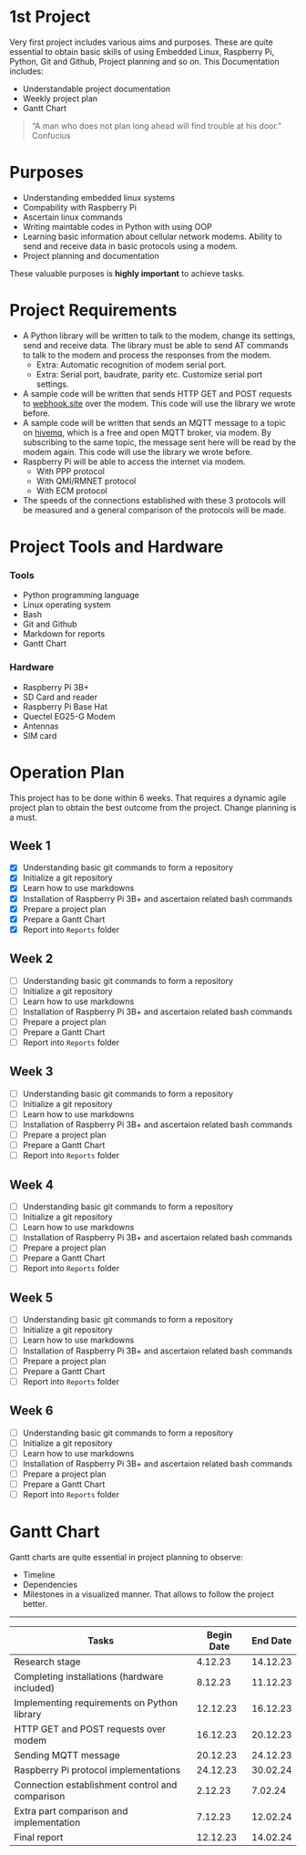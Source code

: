 # 1st Project 

Very first project includes various aims and purposes. These are quite essential to obtain basic skills of using Embedded Linux, Raspberry Pi, Python, Git and Github, Project planning and so on. This Documentation includes:

 - Understandable project documentation
 - Weekly project plan
 - Gantt Chart

> “A man who does not plan long ahead will find trouble at his door.”      	Confucius

# Purposes

 - Understanding embedded linux systems
 - Compability with Raspberry Pi
 - Ascertain linux commands
 - Writing maintable codes in Python with using OOP
 - Learning basic information about cellular network modems. Ability to send and receive data in basic protocols using a modem.
 - Project planning and documentation

These valuable purposes is **highly  important** to achieve tasks.

# Project Requirements

* A Python library will be written to talk to the modem, change its settings, send and receive data. The library must be able to send AT commands to talk to the modem and process the responses from the modem.
  * Extra: Automatic recognition of modem serial port.
  * Extra: Serial port, baudrate, parity etc. Customize serial port settings.
* A sample code will be written that sends HTTP GET and POST requests to [webhook.site](http://webhook.site) over the modem. This code will use the library we wrote before.
* A sample code will be written that sends an MQTT message to a topic on [hivemq](https://www.hivemq.com/mqtt/public-mqtt-broker/), which is a free and open MQTT broker, via modem. By subscribing to the same topic, the message sent here will be read by the modem again. This code will use the library we wrote before.
* Raspberry Pi will be able to access the internet via modem.
  * With PPP protocol
  * With QMI/RMNET protocol
  * With ECM protocol
* The speeds of the connections established with these 3 protocols will be measured and a general comparison of the protocols will be made.

# Project Tools and Hardware

### Tools

 - Python programming language
 - Linux operating system
 - Bash
 - Git and Github
 - Markdown for reports
 - Gantt Chart
 
### Hardware

 - Raspberry Pi 3B+
 - SD Card and reader
 - Raspberry Pi Base Hat
 - Quectel  EG25-G  Modem
 - Antennas
 - SIM card
  

# Operation Plan

This project has to be done within 6 weeks. That requires a dynamic agile project plan to obtain the best outcome from the project. Change planning is a must.

## Week 1

 - [x] Understanding basic git commands to form a repository
 - [x] Initialize a git repository
 - [x] Learn how to use markdowns
 - [x] Installation of Raspberry Pi 3B+ and ascertaion related bash commands
 - [x] Prepare a project plan
 - [x] Prepare a Gantt Chart
 - [x] Report into `Reports` folder

## Week 2

 - [ ] Understanding basic git commands to form a repository
 - [ ] Initialize a git repository
 - [ ] Learn how to use markdowns
 - [ ] Installation of Raspberry Pi 3B+ and ascertaion related bash commands
 - [ ] Prepare a project plan
 - [ ] Prepare a Gantt Chart
 - [ ] Report into `Reports` folder

## Week 3

 - [ ] Understanding basic git commands to form a repository
 - [ ] Initialize a git repository
 - [ ] Learn how to use markdowns
 - [ ] Installation of Raspberry Pi 3B+ and ascertaion related bash commands
 - [ ] Prepare a project plan
 - [ ] Prepare a Gantt Chart
 - [ ] Report into `Reports` folder

## Week 4

 - [ ] Understanding basic git commands to form a repository
 - [ ] Initialize a git repository
 - [ ] Learn how to use markdowns
 - [ ] Installation of Raspberry Pi 3B+ and ascertaion related bash commands
 - [ ] Prepare a project plan
 - [ ] Prepare a Gantt Chart
 - [ ] Report into `Reports` folder

## Week 5

 - [ ] Understanding basic git commands to form a repository
 - [ ] Initialize a git repository
 - [ ] Learn how to use markdowns
 - [ ] Installation of Raspberry Pi 3B+ and ascertaion related bash commands
 - [ ] Prepare a project plan
 - [ ] Prepare a Gantt Chart
 - [ ] Report into `Reports` folder

## Week 6

 - [ ] Understanding basic git commands to form a repository
 - [ ] Initialize a git repository
 - [ ] Learn how to use markdowns
 - [ ] Installation of Raspberry Pi 3B+ and ascertaion related bash commands
 - [ ] Prepare a project plan
 - [ ] Prepare a Gantt Chart
 - [ ] Report into `Reports` folder

# Gantt Chart

Gantt charts are quite essential in project planning to observe:

 - Timeline
 - Dependencies
 - Milestones
 in a visualized manner. That allows to follow the project better.

---

|      Tasks      |    Begin Date    |   End Date   |
|-----------------|------------------|--------------|
|Research stage|4.12.23|14.12.23|
|Completing installations (hardware included)|8.12.23|11.12.23|
|Implementing requirements on Python library|12.12.23|16.12.23|
|HTTP GET and POST requests over modem|16.12.23|20.12.23|
|Sending MQTT message|20.12.23|24.12.23|
|Raspberry Pi protocol implementations|24.12.23|30.02.24|
|Connection establishment control and comparison|2.12.23|7.02.24|
|Extra part comparison and implementation|7.12.23|12.02.24|
|Final report|12.12.23|14.02.24|
